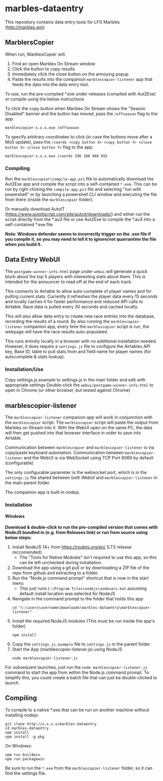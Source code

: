 # marbles-dataentry
This repository contains data entry tools for LFG Marbles (http://marbles.win)

## MarblersCopier
When run, MarblesCopier will:
 1. Find an open Marbles On Stream window
 2. Click the button to copy results
 3. Immediately click the close button on the annoying popup
 4. Paste the results into the companion `marblescopier-listener` app that feeds the data into the data entry tool.

To use, run the pre-compiled *.exe under releases (compiled with Aut2Exe) or compile using the below instructions

To click the copy button when Marbles On Stream shows the "Season Disabled" banner and the button has moved, pass the `/offseason` flag to the app:

`marblescopier-x.x.x.exe /offseason`

To specify arbitrary coordinates to click (in case the buttons move after a MoS update), pass the `/coords <copy button X> <copy button Y> <close button X> <close button Y>` flag to the app:

`marblescopier-x.x.x.exe /coords 296 108 960 655`

### Compiling

Run the `marblescopier\compile-app.ps1` file to automatically download the Aut2Exe app and compile the script into a self-contained `*.exe`.
This can be run by right clicking the `compile-app.ps1` file and selecting "run with powershell" or by launching a powershell CLI window and executing the file from there (inside the `marblescopier` folder).

Or manually download AutoIT (https://www.autoitscript.com/site/autoit/downloads/)
and either run the script directly from the *.au3 file or use Aut2Exe to compile the *.au3 into a self-contained *.exe file.

**Note: Windows defender seems to incorrectly trigger on the .exe file if you compile it, so you may need to tell it to ignore/not quarrantine the file when you build it.**

## Data Entry WebUI
The `postgame-winner-info.html` page under `webui` will generate a quick blurb about the top 5 players with interesting stats about them.  This is intended for the announcer to read off at the end of each track.

This connects to Airtable to allow auto-complete of player names and for pulling current stats.  Currently it refreshes the player data every 15 seconds and locally caches it for faster performance and reduced API calls to Airtable.  Race data is pulled every 30 seconds and cached locally.

This will also allow data entry to create new race entries into the database, recording the results of a round.  By also running the `marblescopier-listener` companion app, every time the `marblescopier` script is run, the webpage will have the race results auto-populated.

This runs entirely locally in a browser with no additional installation needed.  However, it does require a `settings.js` file to configure the Airtables API key, Base ID, table to pull stats from and field name for player names (for autocomplete & stats lookup).

### Installation/Use
Copy settings.js.example to settings.js in the main folder and edit with appropriate settings
Double-click the `webui/postgame-winner-info.html` to open in Chrome (or other browser, but tested against Chrome)

## marblescopier-listener
The `marblescopier-listener` companion app will work in conjunction with the `marblescopier` script.  The `marblescopier` script will paste the output from Marbles on Stream into it.  With the WebUI open on the same PC, the data will then get pushed into that browser interface in order to save into Airtable.

Communication between `marblescopier` and `marblescopier-listener` is via copy/paste keyboard automation.
Communication between `marblescopier-listener` and the WebUI is via WebSocket using TCP Port 8069 by default (configurable)

The only configurable parameter is the websocket port, which is in the `settings.js` file shared between both WebUI and `marblescopier-listener` in the main parent folder.

The companion app is built in nodejs.

### Installation
#### Windows
**Download & double-click to run the pre-compiled version that comes with NodeJS bundled in (e.g. from Releases link) or run from source using below steps:**

1.	Install NodeJS 14+ from https://nodejs.org/en/ (LTS release reccomended).
	* The "Tools for Native Modules" isn't required to use this app, so this can be left unchecked during installation.
2.	Download the app using a git pull or by downloading a ZIP file of the repo from github and extracting to a folder.
3.	Run the "Node.js command prompt" shortcut that is now in the start menu
	* This just runs `C:\Program Files\nodejs\nodevars.bat` assuming default install location was selected for NodeJS
4.	Navigate in the command prompt to the folder that holds this app
	```
	cd "c:\users\username\downloads\marbles-dataentry\marblescopier-listener"
	```
5.	Install the required NodeJS modules (This must be run inside the app's folder)
	```
	npm install
	```
6.	Copy the `settings.js.example` file to `settings.js` in the parent folder
7.	Start the App (marblescopier-listener.js) using NodeJS
	```
	node marblescopier-listener.js
	```
For subsequent launches, just run the `node marblescopier-listener.js` command to start the app from within the Node.js command prompt.  To simplify this, you could create a batch file that can just be double-clicked to launch.

## Compiling

To compile to a native *.exe that can be run on another machine without installing nodejs:

```
git clone http://x.x.x.x/marbles-dataentry
cd marbles-dataentry
npm install
npm install -g pkg
```

On Windows:
```
npm run buildwin
npm run packagewin
```

Be sure to run the `*.exe` from the `marblescopier-listener` folder, so it can find the settings file.
